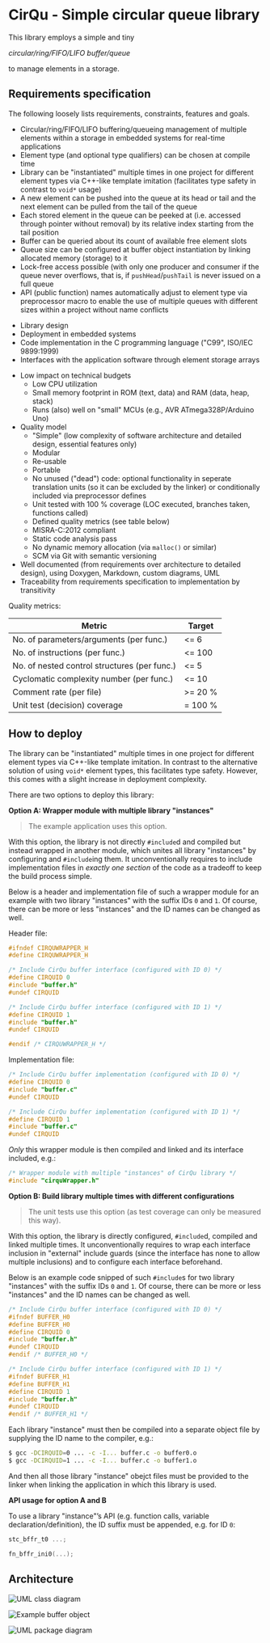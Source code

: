 <!--
Keywords:
buffer, circular, embedded, embedded-systems, fifo, library, lifo, queue, ring,
template
-->

# CirQu - Simple circular queue library

This library employs a simple and tiny

*circular/ring/FIFO/LIFO buffer/queue*

to manage elements in a storage.

## Requirements specification

The following loosely lists requirements, constraints, features and goals.

* Circular/ring/FIFO/LIFO buffering/queueing management of multiple elements
  within a storage in embedded systems for real-time applications
* Element type (and optional type qualifiers) can be chosen at compile time
* Library can be "instantiated" multiple times in one project for different
  element types via C++-like template imitation (facilitates type safety in
  contrast to `void*` usage)
* A new element can be pushed into the queue at its head or tail and the next
  element can be pulled from the tail of the queue
* Each stored element in the queue can be peeked at (i.e. accessed through
  pointer without removal) by its relative index starting from the tail
  position
* Buffer can be queried about its count of available free element slots
* Queue size can be configured at buffer object instantiation by linking
  allocated memory (storage) to it
* Lock-free access possible (with only one producer and consumer if the queue
  never overflows, that is, if `pushHead`/`pushTail` is never issued on a full
  queue
* API (public function) names automatically adjust to element type via
  preprocessor macro to enable the use of multiple queues with different sizes
  within a project without name conflicts

<!-- Separator -->

* Library design
* Deployment in embedded systems
* Code implementation in the C programming language ("C99", ISO/IEC 9899:1999)
* Interfaces with the application software through element storage arrays

<!-- Separator -->

* Low impact on technical budgets
    * Low CPU utilization
    * Small memory footprint in ROM (text, data) and RAM (data, heap, stack)
    * Runs (also) well on "small" MCUs (e.g., AVR ATmega328P/Arduino Uno)
* Quality model
    * "Simple" (low complexity of software architecture and detailed design,
      essential features only)
    * Modular
    * Re-usable
    * Portable
    * No unused ("dead") code: optional functionality in seperate translation
      units (so it can be excluded by the linker) or conditionally included via
      preprocessor defines
    * Unit tested with 100 % coverage (LOC executed, branches taken, functions
      called)
    * Defined quality metrics (see table below)
    * MISRA-C:2012 compliant
    * Static code analysis pass
    * No dynamic memory allocation (via `malloc()` or similar)
    * SCM via Git with semantic versioning
* Well documented (from requirements over architecture to detailed design),
  using Doxygen, Markdown, custom diagrams, UML
* Traceability from requirements specification to implementation by
  transitivity

Quality metrics:

| Metric                                       | Target   |
| -------------------------------------------- | -------- |
| No. of parameters/arguments (per func.)      | \<= 6    |
| No. of instructions (per func.)              | \<= 100  |
| No. of nested control structures (per func.) | \<= 5    |
| Cyclomatic complexity number (per func.)     | \<= 10   |
| Comment rate (per file)                      | \>= 20 % |
| Unit test (decision) coverage                | = 100 %  |

## How to deploy

The library can be "instantiated" multiple times in one project for different
element types via C++-like template imitation.
In contrast to the alternative solution of using `void*` element types, this
facilitates type safety.
However, this comes with a slight increase in deployment complexity.

There are two options to deploy this library:

**Option A:  Wrapper module with multiple library "instances"**

> The example application uses this option.

With this option, the library is not directly `#include`d and compiled but
instead wrapped in another module, which unites all library "instances" by
configuring and `#include`ing them.
It unconventionally requires to include implementation files in *exactly one
section* of the code as a tradeoff to keep the build process simple.

Below is a header and implementation file of such a wrapper module for an
example with two library "instances" with the suffix IDs `0` and `1`.
Of course, there can be more or less "instances" and the ID names can be
changed as well.

Header file:

```c
#ifndef CIRQUWRAPPER_H
#define CIRQUWRAPPER_H

/* Include CirQu buffer interface (configured with ID 0) */
#define CIRQUID 0
#include "buffer.h"
#undef CIRQUID

/* Include CirQu buffer interface (configured with ID 1) */
#define CIRQUID 1
#include "buffer.h"
#undef CIRQUID

#endif /* CIRQUWRAPPER_H */
```

Implementation file:

```c
/* Include CirQu buffer implementation (configured with ID 0) */
#define CIRQUID 0
#include "buffer.c"
#undef CIRQUID

/* Include CirQu buffer implementation (configured with ID 1) */
#define CIRQUID 1
#include "buffer.c"
#undef CIRQUID
```

*Only* this wrapper module is then compiled and linked and its interface
included, e.g.:

```c
/* Wrapper module with multiple "instances" of CirQu library */
#include "cirquWrapper.h"
```

**Option B:  Build library multiple times with different configurations**

> The unit tests use this option (as test coverage can only be measured this
> way).

With this option, the library is directly configured, `#include`d, compiled and
linked multiple times.
It unconventionally requires to wrap each interface inclusion in "external"
include guards (since the interface has none to allow multiple inclusions) and
to configure each interface beforehand.

Below is an example code snipped of such `#include`s for two library
"instances" with the suffix IDs `0` and `1`.
Of course, there can be more or less "instances" and the ID names can be
changed as well.

```c
/* Include CirQu buffer interface (configured with ID 0) */
#ifndef BUFFER_H0
#define BUFFER_H0
#define CIRQUID 0
#include "buffer.h"
#undef CIRQUID
#endif /* BUFFER_H0 */

/* Include CirQu buffer interface (configured with ID 1) */
#ifndef BUFFER_H1
#define BUFFER_H1
#define CIRQUID 1
#include "buffer.h"
#undef CIRQUID
#endif /* BUFFER_H1 */
```

Each library "instance" must then be compiled into a separate object file by
supplying the ID name to the compiler, e.g.:

```sh
$ gcc -DCIRQUID=0 ... -c -I... buffer.c -o buffer0.o
$ gcc -DCIRQUID=1 ... -c -I... buffer.c -o buffer1.o
```

And then all those library "instance" obejct files must be provided to the
linker when linking the application in which this library is used.

**API usage for option A and B**

To use a library "instance"’s API (e.g. function calls, variable
declaration/definition), the ID suffix must be appended, e.g. for ID `0`:

```c
stc_bffr_t0 ...;

fn_bffr_ini0(...);
```

## Architecture

![UML class diagram](./doc/arc/figures/cirqu-cd.png)

![Example buffer object](./doc/arc/figures/cirqu-example-bffr-obj-cstmd.png)

![UML package diagram](./doc/arc/figures/cirqu-pd.png)
